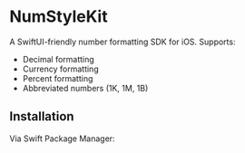 # NumStyleKit

A SwiftUI-friendly number formatting SDK for iOS. Supports:

- Decimal formatting
- Currency formatting
- Percent formatting
- Abbreviated numbers (1K, 1M, 1B)

## Installation

Via Swift Package Manager:
